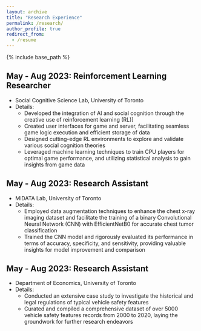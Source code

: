 ```yaml
---
layout: archive
title: "Research Experience"
permalink: /research/
author_profile: true
redirect_from:
  - /resume
---
```


{% include base_path %}

## May - Aug 2023: Reinforcement Learning Researcher
* Social Cognitive Science Lab, University of Toronto
* Details:
    * Developed the integration of AI and social cognition through the creative use of reinforcement learning (RL)]
    * Created user interfaces for game and server, facilitating seamless game logic execution and efficient storage of data
    * Designed cutting-edge RL environments to explore and validate various social cognition theories
    * Leveraged machine learning techniques to train CPU players for optimal game performance, and utilizing statistical analysis to gain insights from game data

## May - Aug 2023: Research Assistant
* MiDATA Lab, University of Toronto
* Details:
    * Employed data augmentation techniques to enhance the chest x-ray imaging dataset and facilitate the training of a binary Convolutional Neural Network (CNN) with EfficientNetB0 for accurate chest tumor classification
    * Trained the CNN model and rigorously evaluated its performance in terms of accuracy, specificity, and sensitivity, providing valuable insights for model improvement and comparison

## May - Aug 2023: Research Assistant
* Department of Economics, University of Toronto
* Details:
    * Conducted an extensive case study to investigate the historical and legal regulations of typical vehicle safety features
    * Curated and compiled a comprehensive dataset of over 5000 vehicle safety features records from 2000 to 2020, laying the groundwork for further research endeavors


